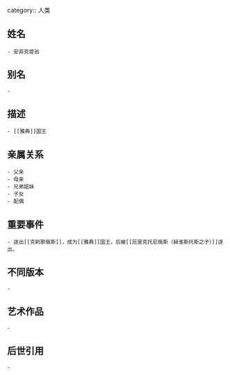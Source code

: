 category:: 人类
## 姓名
	- 安菲克堤翁
## 别名
	-
## 描述
	- [[雅典]]国王
## 亲属关系
	- 父亲
	- 母亲
	- 兄弟姐妹
	- 子女
	- 配偶
## 重要事件
	- 逐出[[克剌那俄斯]]，成为[[雅典]]国王，后被[[厄里克托尼俄斯（赫淮斯托斯之子）]]逐出。
## 不同版本
	-
## 艺术作品
	-
## 后世引用
	-
